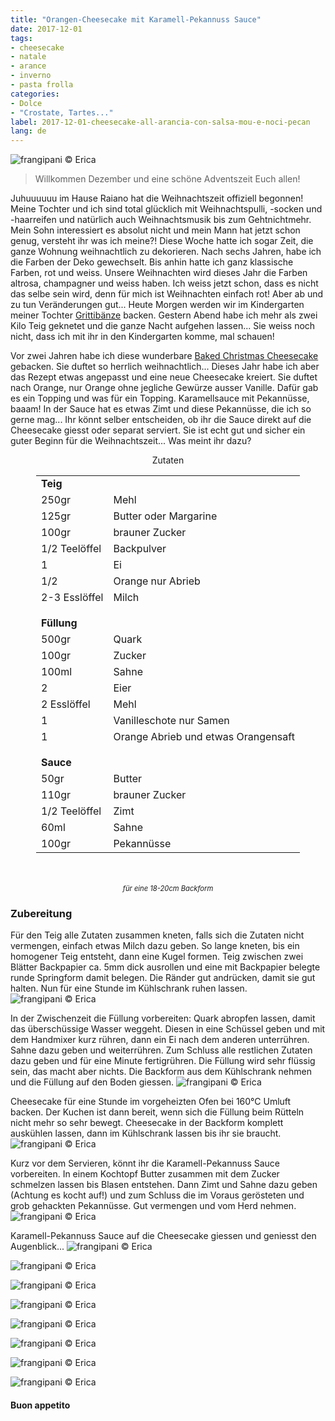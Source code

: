 ```yaml
---
title: "Orangen-Cheesecake mit Karamell-Pekannuss Sauce"
date: 2017-12-01
tags:
- cheesecake
- natale
- arance
- inverno
- pasta frolla
categories:
- Dolce
- "Crostate, Tartes..."
label: 2017-12-01-cheesecake-all-arancia-con-salsa-mou-e-noci-pecan
lang: de
---
```

![](../2017-12-01-cheesecake-all-arancia-con-salsa-mou-e-noci-pecan/header.jpg "frangipani © Erica")

> Willkommen Dezember und eine schöne Adventszeit Euch allen!

Juhuuuuuu im Hause Raiano hat die Weihnachtszeit offiziell begonnen! Meine Tochter und ich sind total glücklich mit Weihnachtspulli, -socken und -haarreifen und natürlich auch Weihnachtsmusik bis zum Gehtnichtmehr. Mein Sohn interessiert es absolut nicht und mein Mann hat jetzt schon genug, versteht ihr was ich meine?! Diese Woche hatte ich sogar Zeit, die ganze Wohnung weihnachtlich zu dekorieren. Nach sechs Jahren, habe ich die Farben der Deko gewechselt. Bis anhin hatte ich ganz klassische Farben, rot und weiss. Unsere Weihnachten wird dieses Jahr die Farben altrosa, champagner und weiss haben. Ich weiss jetzt schon, dass es nicht das selbe sein wird, denn für mich ist Weihnachten einfach rot! Aber ab und zu tun Veränderungen gut... Heute Morgen werden wir im Kindergarten meiner Tochter <a href="https://frangipani.raiano.ch/2014-12-06-grittibaenz/" target="_blank">Grittibänze</a> backen. Gestern Abend habe ich mehr als zwei Kilo Teig geknetet und die ganze Nacht aufgehen lassen... Sie weiss noch nicht, dass ich mit ihr in den Kindergarten komme, mal schauen! 

Vor zwei Jahren habe ich diese wunderbare <a href="https://frangipani.raiano.ch/2015-11-27-baked-christmas-cheesecake/" target="_blank">Baked Christmas Cheesecake</a> gebacken. Sie duftet so herrlich weihnachtlich... Dieses Jahr habe ich aber das Rezept etwas angepasst und eine neue Cheesecake kreiert. Sie duftet nach Orange, nur Orange ohne jegliche Gewürze ausser Vanille. Dafür gab es ein Topping und was für ein Topping. Karamellsauce mit Pekannüsse, baaam! In der Sauce hat es etwas Zimt und diese Pekannüsse, die ich so gerne mag... Ihr könnt selber entscheiden, ob ihr die Sauce direkt auf die Cheesecake giesst oder separat serviert. Sie ist echt gut und sicher ein guter Beginn für die Weihnachtszeit... Was meint ihr dazu?

<div id="wrapper" style="text-align: center">
  <div id="yourdiv" style="display: inline-block;">
    <div class="ingredients">
      <div class="ingredients-title">Zutaten</div>
      <table>
        <tbody>
          <tr>
            <td colspan="2"><b>Teig</b></td>
          </tr>
          <tr>
            <td>250gr</td>
            <td>Mehl</td>
          </tr>
          <tr>
            <td>125gr</td>
            <td>Butter oder Margarine</td>
          </tr>
          <tr>
            <td>100gr</td>
            <td>brauner Zucker</td>
          </tr>
          <tr>
            <td>1/2 Teelöffel</td>
            <td>Backpulver</td>
          </tr>
          <tr>
            <td>1</td>
            <td>Ei</td>
          </tr>
          <tr>
            <td>1/2</td>
            <td>Orange nur Abrieb</td>
          </tr>
          <tr>
            <td>2-3 Esslöffel</td>
            <td>Milch</td>
          </tr>
          <tr style="height: 15px;"></tr>
          <tr>          
            <td colspan="2"><b>Füllung</b></td>
          </tr>      
          <tr>
            <td>500gr</td>
            <td>Quark</td>
          </tr>
          <tr>
            <td>100gr</td>
            <td>Zucker</td>
          </tr>
          <tr>
            <td>100ml</td>
            <td>Sahne</td>
          </tr>
          <tr>
            <td>2</td>
            <td>Eier</td>
          </tr>
          <tr>
            <td>2 Esslöffel</td>
            <td>Mehl</td>
          </tr>
          <tr>
            <td>1</td>
            <td>Vanilleschote nur Samen</td>
          </tr>
          <tr>
            <td>1</td>
            <td>Orange Abrieb und etwas Orangensaft</td>
          </tr>
          <tr style="height: 15px;"></tr>
          <tr>          
            <td colspan="2"><b>Sauce</b></td>
          </tr>      
          <tr>
            <td>50gr</td>
            <td>Butter</td>
          </tr>
          <tr>
            <td>110gr</td>
            <td>brauner Zucker</td>
          </tr>
          <tr>
            <td>1/2 Teelöffel</td>
            <td>Zimt</td>
          </tr>
          <tr>
            <td>60ml</td>
            <td>Sahne</td>
          </tr>
          <tr>
            <td>100gr</td>
            <td>Pekannüsse</td>     
          </tr>
        </tbody>
      </table>
      <br></br>
      <i class="pull-right" style="font-size: 80%;">für eine 18-20cm Backform</i>
    </div>
  </div>
</div>


<h3>
  <font color="grey">
    <i class="fa-solid fa-gears"></i>
  </font> Zubereitung
</h3>

Für den Teig alle Zutaten zusammen kneten, falls sich die Zutaten nicht vermengen, einfach etwas Milch dazu geben. So lange kneten, bis ein homogener Teig entsteht, dann eine Kugel formen. Teig zwischen zwei Blätter Backpapier ca. 5mm dick ausrollen und eine mit Backpapier belegte runde Springform damit belegen. Die Ränder gut andrücken, damit sie gut halten. Nun für eine Stunde im Kühlschrank ruhen lassen.
![](../2017-12-01-cheesecake-all-arancia-con-salsa-mou-e-noci-pecan/frolla.jpg "frangipani © Erica")

In der Zwischenzeit die Füllung vorbereiten: Quark abropfen lassen, damit das überschüssige Wasser weggeht. Diesen in eine Schüssel geben und mit dem Handmixer kurz rühren, dann ein Ei nach dem anderen unterrühren. Sahne dazu geben und weiterrühren. Zum Schluss alle restlichen Zutaten dazu geben und für eine Minute fertigrühren. Die Füllung wird sehr flüssig sein, das macht aber nichts. Die Backform aus dem Kühlschrank nehmen und die Füllung auf den Boden giessen.
![](../2017-12-01-cheesecake-all-arancia-con-salsa-mou-e-noci-pecan/teglia.jpg "frangipani © Erica")

Cheesecake für eine Stunde im vorgeheizten Ofen bei 160°C Umluft backen. Der Kuchen ist dann bereit, wenn sich die Füllung beim Rütteln nicht mehr so sehr bewegt. Cheesecake in der Backform komplett auskühlen lassen, dann im Kühlschrank lassen bis ihr sie braucht.
![](../2017-12-01-cheesecake-all-arancia-con-salsa-mou-e-noci-pecan/cheesecake.jpg "frangipani © Erica")

Kurz vor dem Servieren, könnt ihr die Karamell-Pekannuss Sauce vorbereiten. In einem Kochtopf Butter zusammen mit dem Zucker schmelzen lassen bis Blasen entstehen. Dann Zimt und Sahne dazu geben (Achtung es kocht auf!) und zum Schluss die im Voraus gerösteten und grob gehackten Pekannüsse. Gut vermengen und vom Herd nehmen.
![](../2017-12-01-cheesecake-all-arancia-con-salsa-mou-e-noci-pecan/salsa.jpg "frangipani © Erica")

Karamell-Pekannuss Sauce auf die Cheesecake giessen und geniesst den Augenblick...
![](../2017-12-01-cheesecake-all-arancia-con-salsa-mou-e-noci-pecan/risultato1.jpg "frangipani © Erica")

![](../2017-12-01-cheesecake-all-arancia-con-salsa-mou-e-noci-pecan/risultato2.jpg "frangipani © Erica")

![](../2017-12-01-cheesecake-all-arancia-con-salsa-mou-e-noci-pecan/risultato3.jpg "frangipani © Erica")

![](../2017-12-01-cheesecake-all-arancia-con-salsa-mou-e-noci-pecan/risultato4.jpg "frangipani © Erica")

![](../2017-12-01-cheesecake-all-arancia-con-salsa-mou-e-noci-pecan/risultato5.jpg "frangipani © Erica")

![](../2017-12-01-cheesecake-all-arancia-con-salsa-mou-e-noci-pecan/risultato6.jpg "frangipani © Erica")

![](../2017-12-01-cheesecake-all-arancia-con-salsa-mou-e-noci-pecan/risultato7.jpg "frangipani © Erica")

![](../2017-12-01-cheesecake-all-arancia-con-salsa-mou-e-noci-pecan/risultato8.jpg "frangipani © Erica")

<h4>Buon appetito
  <font color="red">
    <i class="fa-regular fa-face-smile"></i>
  </font>
</h4>